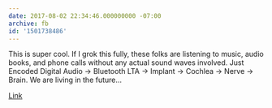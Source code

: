 ```yaml
---
date: 2017-08-02 22:34:46.000000000 -07:00
archive: fb
id: '1501738486'
---
```


This is super cool. If I grok this fully, these folks are listening to music, audio books, and phone calls without any actual sound waves involved. Just Encoded Digital Audio → Bluetooth LTA → Implant → Cochlea → Nerve → Brain. We are living in the future…

[Link](https://www.wired.com/story/how-apple-is-putting-voices-in-users-headsliterally)
